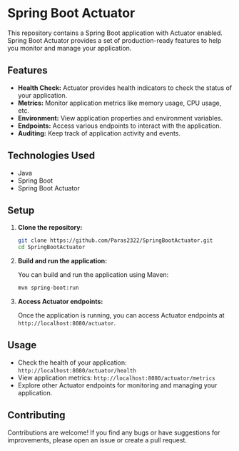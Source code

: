 # Spring Boot Actuator

This repository contains a Spring Boot application with Actuator enabled. Spring Boot Actuator provides a set of production-ready features to help you monitor and manage your application.

## Features

- **Health Check:** Actuator provides health indicators to check the status of your application.
- **Metrics:** Monitor application metrics like memory usage, CPU usage, etc.
- **Environment:** View application properties and environment variables.
- **Endpoints:** Access various endpoints to interact with the application.
- **Auditing:** Keep track of application activity and events.

## Technologies Used

- Java
- Spring Boot
- Spring Boot Actuator

## Setup

1. **Clone the repository:**

    ```bash
    git clone https://github.com/Paras2322/SpringBootActuator.git
    cd SpringBootActuator
    ```

2. **Build and run the application:**

    You can build and run the application using Maven:

    ```bash
    mvn spring-boot:run
    ```

3. **Access Actuator endpoints:**

    Once the application is running, you can access Actuator endpoints at `http://localhost:8080/actuator`.

## Usage

- Check the health of your application: `http://localhost:8080/actuator/health`
- View application metrics: `http://localhost:8080/actuator/metrics`
- Explore other Actuator endpoints for monitoring and managing your application.

## Contributing

Contributions are welcome! If you find any bugs or have suggestions for improvements, please open an issue or create a pull request.
